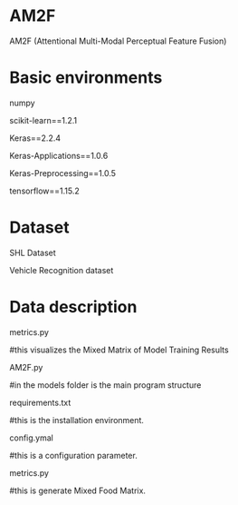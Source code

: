 # AM2F

AM2F (Attentional Multi-Modal Perceptual Feature Fusion)

# Basic environments

numpy

scikit-learn==1.2.1

Keras==2.2.4

Keras-Applications==1.0.6

Keras-Preprocessing==1.0.5

tensorflow==1.15.2

# Dataset
SHL Dataset

Vehicle Recognition dataset

# Data description

metrics.py

#this visualizes the Mixed Matrix of Model Training Results 

AM2F.py 

#in the models folder is the main program structure

requirements.txt 

#this is the installation environment.

config.ymal

#this is a configuration parameter.

metrics.py

#this is generate Mixed Food Matrix.


